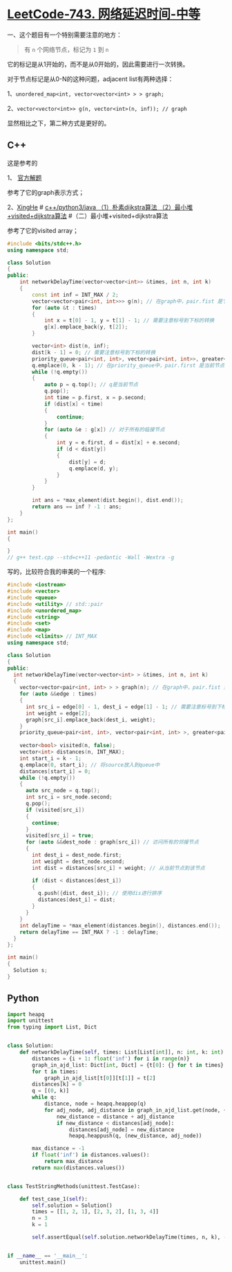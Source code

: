 # [LeetCode-743. 网络延迟时间-中等](https://leetcode.cn/problems/network-delay-time/) 

一、这个题目有一个特别需要注意的地方：

> 有 `n` 个网络节点，标记为 `1` 到 `n`

它的标记是从1开始的，而不是从0开始的，因此需要进行一次转换。

对于节点标记是从0-N的这种问题，adjacent list有两种选择：

1、`unordered_map<int, vector<vector<int> > > graph;`

2、`vector<vector<int>> g(n, vector<int>(n, inf)); // graph`

显然相比之下，第二种方式是更好的。



## C++

这是参考的

1、 [官方解题](https://leetcode.cn/problems/network-delay-time/solution/wang-luo-yan-chi-shi-jian-by-leetcode-so-6phc/) 

参考了它的graph表示方式；

2、[XingHe](https://leetcode.cn/u/QRhqcDD90G/) # [c++/python3/java （1）朴素dijkstra算法 （2）最小堆+visited+dijkstra算法](https://leetcode.cn/problems/network-delay-time/solution/cpython3java-1po-su-dijkstrasuan-fa-2zui-ks36/) #（二）最小堆+visited+dijkstra算法

参考了它的visited array；

```c++
#include <bits/stdc++.h>
using namespace std;

class Solution
{
public:
	int networkDelayTime(vector<vector<int>> &times, int n, int k)
	{
		const int inf = INT_MAX / 2;
		vector<vector<pair<int, int>>> g(n); // 在graph中，pair.fist 是节点index， pair.second是parent到它的weight
		for (auto &t : times)
		{
			int x = t[0] - 1, y = t[1] - 1; // 需要注意标号到下标的转换
			g[x].emplace_back(y, t[2]);
		}

		vector<int> dist(n, inf);
		dist[k - 1] = 0; // 需要注意标号到下标的转换
		priority_queue<pair<int, int>, vector<pair<int, int>>, greater<>> q; // 这是min heap
		q.emplace(0, k - 1); // 在priority_queue中，pair.first 是当前节点的parent到它的weight，pair.second 是节点index
		while (!q.empty())
		{
			auto p = q.top(); // q是当前节点
			q.pop();
			int time = p.first, x = p.second;
			if (dist[x] < time)
			{
				continue;
			}
			for (auto &e : g[x]) // 对于所有的临接节点
			{
				int y = e.first, d = dist[x] + e.second;
				if (d < dist[y])
				{
					dist[y] = d;
					q.emplace(d, y);
				}
			}
		}

		int ans = *max_element(dist.begin(), dist.end());
		return ans == inf ? -1 : ans;
	}
};

int main()
{

}
// g++ test.cpp --std=c++11 -pedantic -Wall -Wextra -g


```



写的，比较符合我的审美的一个程序:

```C++
#include <iostream>
#include <vector>
#include <queue>
#include <utility> // std::pair
#include <unordered_map>
#include <string>
#include <set>
#include <map>
#include <climits> // INT_MAX
using namespace std;

class Solution
{
public:
  int networkDelayTime(vector<vector<int> > &times, int n, int k)
  {
    vector<vector<pair<int, int> > > graph(n); // 在graph中，pair.fist 是节点index， pair.second是parent到它的weight
    for (auto &&edge : times)
    {
      int src_i = edge[0] - 1, dest_i = edge[1] - 1; // 需要注意标号到下标的转换
      int weight = edge[2];
      graph[src_i].emplace_back(dest_i, weight);
    }
    priority_queue<pair<int, int>, vector<pair<int, int> >, greater<pair<int, int> > > q; // 最小堆
                                                                                          // 在priority_queue中，pair.first 是parent到它的weight，pair.second 是节点index
    vector<bool> visited(n, false);                                                       // 是否已经找到了节点的最短距离
    vector<int> distances(n, INT_MAX);                                                    // 从src到各节点的距离
    int start_i = k - 1;
    q.emplace(0, start_i); // 将source放入到queue中
    distances[start_i] = 0;
    while (!q.empty())
    {
      auto src_node = q.top();
      int src_i = src_node.second;
      q.pop();
      if (visited[src_i])
      {
        continue;
      }
      visited[src_i] = true;
      for (auto &&dest_node : graph[src_i]) // 访问所有的邻接节点
      {
        int dest_i = dest_node.first;
        int weight = dest_node.second;
        int dist = distances[src_i] + weight; // 从当前节点到该节点

        if (dist < distances[dest_i])
        {
          q.push({dist, dest_i}); // 使用dis进行排序
          distances[dest_i] = dist;
        }
      }
    }
    int delayTime = *max_element(distances.begin(), distances.end());
    return delayTime == INT_MAX ? -1 : delayTime;
  }
};

int main()
{
  Solution s;
}

```



## Python

```python
import heapq
import unittest
from typing import List, Dict


class Solution:
    def networkDelayTime(self, times: List[List[int]], n: int, k: int) -> int:
        distances = {i + 1: float('inf') for i in range(n)}
        graph_in_ajd_list: Dict[int, Dict] = {t[0]: {} for t in times}
        for t in times:
            graph_in_ajd_list[t[0]][t[1]] = t[2]
        distances[k] = 0
        q = [(0, k)]
        while q:
            distance, node = heapq.heappop(q)
            for adj_node, adj_distance in graph_in_ajd_list.get(node, {}).items():
                new_distance = distance + adj_distance
                if new_distance < distances[adj_node]:
                    distances[adj_node] = new_distance
                    heapq.heappush(q, (new_distance, adj_node))

        max_distance = -1
        if float('inf') in distances.values():
            return max_distance
        return max(distances.values())


class TestStringMethods(unittest.TestCase):

    def test_case_1(self):
        self.solution = Solution()
        times = [[1, 2, 1], [2, 3, 2], [1, 3, 4]]
        n = 3
        k = 1

        self.assertEqual(self.solution.networkDelayTime(times, n, k), -1)


if __name__ == '__main__':
    unittest.main()

```

